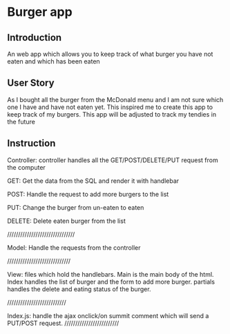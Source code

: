 # Burger app

## Introduction

An web app which allows you to keep track of what burger you have not eaten and which has been eaten

## User Story

As I bought all the burger from the McDonald menu and I am not sure which one I have and have not eaten yet. This inspired me to create this app to keep track of my burgers. This app will be adjusted to track my tendies in the future

## Instruction

Controller: controller handles all the GET/POST/DELETE/PUT request from the computer

GET: Get the data from the SQL and render it with handlebar

POST: Handle the request to add more burgers to the list

PUT: Change the burger from un-eaten to eaten

DELETE: Delete eaten burger from the list

///////////////////////////////

Model: Handle the requests from the controller

/////////////////////////////

View: files which hold the handlebars. Main is the main body of the html. Index handles the list of burger and the form to add more burger. partials handles the delete and eating status of the burger.

///////////////////////////

Index.js: handle the ajax onclick/on summit comment which will send a PUT/POST request.
/////////////////////////
